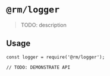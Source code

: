# `@rm/logger`

> TODO: description

## Usage

```
const logger = require('@rm/logger');

// TODO: DEMONSTRATE API
```
